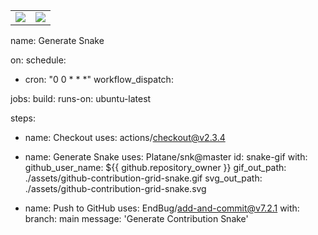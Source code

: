 <table border="0">
  <tr>
    <td>
      <a href="#TOP">
        <img src="https://github-readme-stats-git-masterrstaa-rickstaa.vercel.app/api/top-langs/?username=Saltrol&layout=compact&hide=VHDL,javascript&langs_count=8&hide_border=true" style="color:gray;cursor:pointer;pointer-events:none;">
      </a>
    </td>
    <td>
      <a href="#TOP">
        <img src="https://github-readme-stats-git-masterrstaa-rickstaa.vercel.app/api?username=Saltrol&count_private=true&show_icons=true&theme=buefy&hide_border=true" style="color:gray;cursor:pointer;pointer-events:none;">
      </a>
    </td>
  </tr>
</table>

name: Generate Snake

on:
schedule:
- cron: "0 0 * * *"
workflow_dispatch:

jobs:
build:
runs-on: ubuntu-latest

steps:
- name: Checkout
uses: actions/checkout@v2.3.4

- name: Generate Snake
uses: Platane/snk@master
id: snake-gif
with:
github_user_name: ${{ github.repository_owner }}
gif_out_path: ./assets/github-contribution-grid-snake.gif
svg_out_path: ./assets/github-contribution-grid-snake.svg

- name: Push to GitHub
uses: EndBug/add-and-commit@v7.2.1
with:
branch: main
message: 'Generate Contribution Snake'
